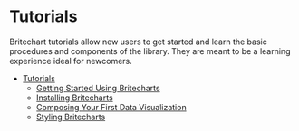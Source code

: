 # Tutorials
Britechart tutorials allow new users to get started and learn the basic procedures and components of the library. They are meant to be a learning experience ideal for newcomers.

* [Tutorials](#tutorials)
	* [Getting Started Using Britecharts][gettingStarted]
	* [Installing Britecharts][installingBritecharts]
	* [Composing Your First Data Visualization][composingDataviz]
    * [Styling Britecharts][stylingBritecharts]

[gettingStarted]: http://eventbrite.github.io/britecharts/getting-started.html
[installingBritecharts]: http://eventbrite.github.io/britecharts/installing-britecharts.html
[composingDataviz]: http://eventbrite.github.io/britecharts/composing-dataviz.html
[stylingBritecharts]: http://eventbrite.github.io/britecharts/styling-charts.html